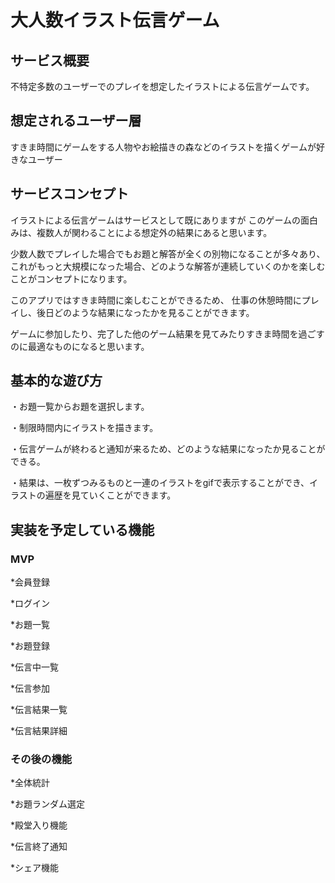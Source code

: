 # 大人数イラスト伝言ゲーム

## サービス概要
不特定多数のユーザーでのプレイを想定したイラストによる伝言ゲームです。

## 想定されるユーザー層
すきま時間にゲームをする人物やお絵描きの森などのイラストを描くゲームが好きなユーザー

## サービスコンセプト
イラストによる伝言ゲームはサービスとして既にありますが このゲームの面白みは、複数人が関わることによる想定外の結果にあると思います。

少数人数でプレイした場合でもお題と解答が全くの別物になることが多々あり、 これがもっと大規模になった場合、どのような解答が連続していくのかを楽しむことがコンセプトになります。


このアプリではすきま時間に楽しむことができるため、 仕事の休憩時間にプレイし、後日どのような結果になったかを見ることができます。 

ゲームに参加したり、完了した他のゲーム結果を見てみたりすきま時間を過ごすのに最適なものになると思います。


## 基本的な遊び方
・お題一覧からお題を選択します。


・制限時間内にイラストを描きます。


・伝言ゲームが終わると通知が来るため、どのような結果になったか見ることができる。


・結果は、一枚ずつみるものと一連のイラストをgifで表示することができ、イラストの遍歴を見ていくことができます。


## 実装を予定している機能
### MVP
*会員登録

*ログイン

*お題一覧

*お題登録

*伝言中一覧

*伝言参加

*伝言結果一覧

*伝言結果詳細


### その後の機能
*全体統計

*お題ランダム選定

*殿堂入り機能

*伝言終了通知

*シェア機能